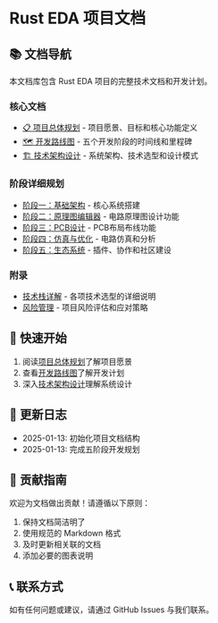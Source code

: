# Rust EDA 项目文档

## 📚 文档导航

本文档库包含 Rust EDA 项目的完整技术文档和开发计划。

### 核心文档

- [📋 项目总体规划](./01-project-overview.md) - 项目愿景、目标和核心功能定义
- [🗺️ 开发路线图](./02-development-roadmap.md) - 五个开发阶段的时间线和里程碑
- [🏗️ 技术架构设计](./03-technical-architecture.md) - 系统架构、技术选型和设计模式

### 阶段详细规划

- [阶段一：基础架构](./phases/phase-1-foundation.md) - 核心系统搭建
- [阶段二：原理图编辑器](./phases/phase-2-schematic.md) - 电路原理图设计功能
- [阶段三：PCB设计](./phases/phase-3-pcb.md) - PCB布局布线功能
- [阶段四：仿真与优化](./phases/phase-4-simulation.md) - 电路仿真和分析
- [阶段五：生态系统](./phases/phase-5-ecosystem.md) - 插件、协作和社区建设

### 附录

- [技术栈详解](./appendix/tech-stack.md) - 各项技术选型的详细说明
- [风险管理](./appendix/risk-management.md) - 项目风险评估和应对策略

## 🚀 快速开始

1. 阅读[项目总体规划](./01-project-overview.md)了解项目愿景
2. 查看[开发路线图](./02-development-roadmap.md)了解开发计划
3. 深入[技术架构设计](./03-technical-architecture.md)理解系统设计

## 📅 更新日志

- 2025-01-13: 初始化项目文档结构
- 2025-01-13: 完成五阶段开发规划

## 🤝 贡献指南

欢迎为文档做出贡献！请遵循以下原则：

1. 保持文档简洁明了
2. 使用规范的 Markdown 格式
3. 及时更新相关联的文档
4. 添加必要的图表说明

## 📞 联系方式

如有任何问题或建议，请通过 GitHub Issues 与我们联系。
